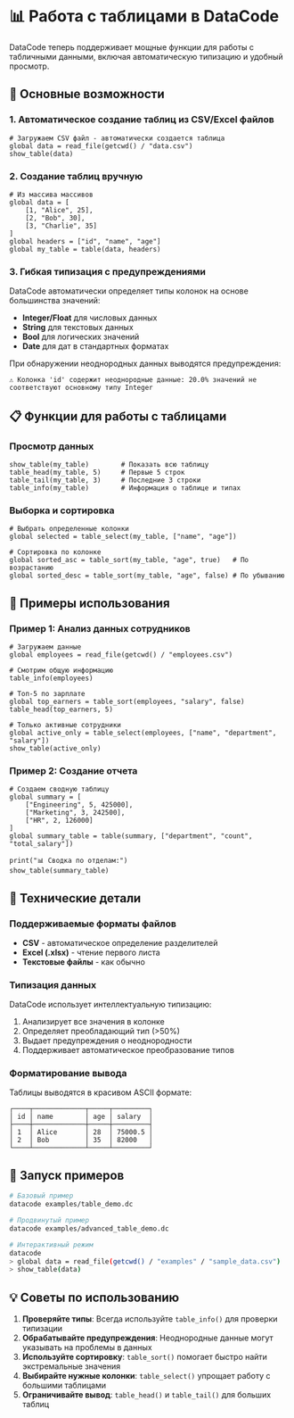 # 📊 Работа с таблицами в DataCode

DataCode теперь поддерживает мощные функции для работы с табличными данными, включая автоматическую типизацию и удобный просмотр.

## 🚀 Основные возможности

### 1. Автоматическое создание таблиц из CSV/Excel файлов
```datacode
# Загружаем CSV файл - автоматически создается таблица
global data = read_file(getcwd() / "data.csv")
show_table(data)
```

### 2. Создание таблиц вручную
```datacode
# Из массива массивов
global data = [
    [1, "Alice", 25],
    [2, "Bob", 30],
    [3, "Charlie", 35]
]
global headers = ["id", "name", "age"]
global my_table = table(data, headers)
```

### 3. Гибкая типизация с предупреждениями
DataCode автоматически определяет типы колонок на основе большинства значений:
- **Integer/Float** для числовых данных
- **String** для текстовых данных  
- **Bool** для логических значений
- **Date** для дат в стандартных форматах

При обнаружении неоднородных данных выводятся предупреждения:
```
⚠️ Колонка 'id' содержит неоднородные данные: 20.0% значений не соответствуют основному типу Integer
```

## 📋 Функции для работы с таблицами

### Просмотр данных
```datacode
show_table(my_table)        # Показать всю таблицу
table_head(my_table, 5)     # Первые 5 строк
table_tail(my_table, 3)     # Последние 3 строки
table_info(my_table)        # Информация о таблице и типах
```

### Выборка и сортировка
```datacode
# Выбрать определенные колонки
global selected = table_select(my_table, ["name", "age"])

# Сортировка по колонке
global sorted_asc = table_sort(my_table, "age", true)   # По возрастанию
global sorted_desc = table_sort(my_table, "age", false) # По убыванию
```

## 🎯 Примеры использования

### Пример 1: Анализ данных сотрудников
```datacode
# Загружаем данные
global employees = read_file(getcwd() / "employees.csv")

# Смотрим общую информацию
table_info(employees)

# Топ-5 по зарплате
global top_earners = table_sort(employees, "salary", false)
table_head(top_earners, 5)

# Только активные сотрудники
global active_only = table_select(employees, ["name", "department", "salary"])
show_table(active_only)
```

### Пример 2: Создание отчета
```datacode
# Создаем сводную таблицу
global summary = [
    ["Engineering", 5, 425000],
    ["Marketing", 3, 242500], 
    ["HR", 2, 126000]
]
global summary_table = table(summary, ["department", "count", "total_salary"])

print("📊 Сводка по отделам:")
show_table(summary_table)
```

## 🔧 Технические детали

### Поддерживаемые форматы файлов
- **CSV** - автоматическое определение разделителей
- **Excel (.xlsx)** - чтение первого листа
- **Текстовые файлы** - как обычно

### Типизация данных
DataCode использует интеллектуальную типизацию:
1. Анализирует все значения в колонке
2. Определяет преобладающий тип (>50%)
3. Выдает предупреждения о неоднородности
4. Поддерживает автоматическое преобразование типов

### Форматирование вывода
Таблицы выводятся в красивом ASCII формате:
```
┌────┬─────────────┬─────┬─────────┐
│ id │ name        │ age │ salary  │
├────┼─────────────┼─────┼─────────┤
│ 1  │ Alice       │ 28  │ 75000.5 │
│ 2  │ Bob         │ 35  │ 82000   │
└────┴─────────────┴─────┴─────────┘
```

## 🚀 Запуск примеров

```bash
# Базовый пример
datacode examples/table_demo.dc

# Продвинутый пример
datacode examples/advanced_table_demo.dc

# Интерактивный режим
datacode
> global data = read_file(getcwd() / "examples" / "sample_data.csv")
> show_table(data)
```

## 💡 Советы по использованию

1. **Проверяйте типы**: Всегда используйте `table_info()` для проверки типизации
2. **Обрабатывайте предупреждения**: Неоднородные данные могут указывать на проблемы в данных
3. **Используйте сортировку**: `table_sort()` помогает быстро найти экстремальные значения
4. **Выбирайте нужные колонки**: `table_select()` упрощает работу с большими таблицами
5. **Ограничивайте вывод**: `table_head()` и `table_tail()` для больших таблиц
